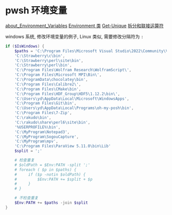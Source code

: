 # pwsh 环境变量

[about_Environment_Variables](https://learn.microsoft.com/zh-cn/powershell/module/microsoft.powershell.core/about/about_environment_variables)
[Environment 类](https://learn.microsoft.com/zh-cn/dotnet/api/system.environment)
[Get-Unique](https://learn.microsoft.com/en-us/powershell/module/Microsoft.PowerShell.Utility/Get-Unique?view=powershell-7.3&viewFallbackFrom=powershell-7)
[拆分和联接运算符](https://learn.microsoft.com/zh-cn/powershell/module/microsoft.powershell.core/about/about_operators?view=powershell-7.3#split-and-join-operators)

windows 系统, 修改环境变量的例子, Linux 类似, 需要修改分隔符为 `:`

```powershell
if ($IsWindows) {
    $paths = 'C:\Program Files\Microsoft Visual Studio\2022\Community\VC\Tools\MSVC\14.32.31326\bin\Hostx64\x64',
    'C:\Strawberry\c\bin',
    'C:\Strawberry\perl\site\bin',
    'C:\Strawberry\perl\bin',
    'C:\Program Files\Wolfram Research\WolframScript\',
    'C:\Program Files\Microsoft MPI\Bin\',
    'C:\ProgramData\chocolatey\bin',
    'C:\Program Files\Calibre2\',
    'C:\Program Files\CMake\bin',
    'C:\Program Files\HDF_Group\HDF5\1.12.2\bin\',
    'C:\Users\yd\AppData\Local\Microsoft\WindowsApps',
    'C:\Program Files\Git\bin',
    'C:\Users\yd\AppData\Local\Programs\oh-my-posh\bin',
    'C:\Program Files\7-Zip',
    'C:\rakudo\bin',
    'C:\rakudo\share\perl6\site\bin',
    '%USERPROFILE%\bin',
    'C:\MyProgram\Notepad3',
    'C:\MyProgram\SogouCapture',
    'C:\MyProgram\mpv',
    'C:\Program Files\ParaView 5.11.0\bin\Lib'
    $split = ';'

    # 检查重复
    # $oldPath = $Env:PATH -split ';'
    # foreach ( $p in $paths) {
    #     if ($p -notin $oldPath) {
    #         $Env:PATH += $split + $p
    #     }
    # }

    # 不检查重复
    $Env:PATH += $paths -join $split
}
```
